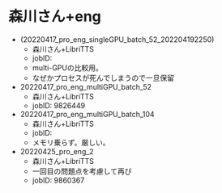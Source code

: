 # 森川さん+eng
- (20220417_pro_eng_singleGPU_batch_52_202204192250)
    - 森川さん+LibriTTS  
    - jobID: 
    - multi-GPUの比較用。
    - なぜかプロセスが死んでしまうので一旦保留
- 20220417_pro_eng_multiGPU_batch_52
    - 森川さん+LibriTTS  
    - jobID: 9826449
- 20220417_pro_eng_multiGPU_batch_104
    - 森川さん+LibriTTS  
    - jobID: 
    - メモリ乗らず。厳しい。
- 20220425_pro_eng_2
    - 森川さん+LibriTTS  
    - 一回目の問題点を考慮して再び
    - jobID: 9860367
